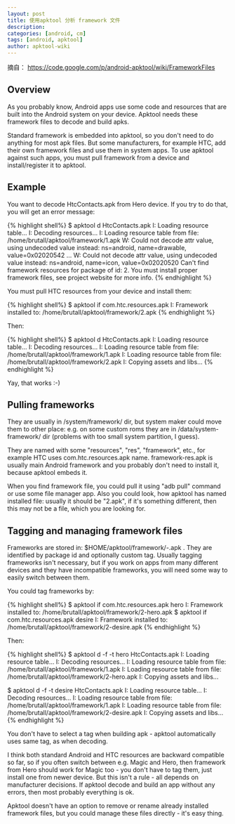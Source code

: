 ```yaml
---
layout: post
title: 使用apktool 分析 framework 文件
description: 
categories: [android, cm]
tags: [android, apktool]
author: apktool-wiki
---
```


摘自： <https://code.google.com/p/android-apktool/wiki/FrameworkFiles>

## Overview

As you probably know, Android apps use some code and resources that are built into the Android system on your device. Apktool needs these framework files to decode and build apks.

Standard framework is embedded into apktool, so you don't need to do anything for most apk files. But some manufacturers, for example HTC, add their own framework files and use them in system apps. To use apktool against such apps, you must pull framework from a device and install/register it to apktool.

## Example

You want to decode HtcContacts.apk from Hero device. If you try to do that, you will get an error message:

{% highlight shell%}
$ apktool d HtcContacts.apk
I: Loading resource table...
I: Decoding resources...
I: Loading resource table from file: /home/brutall/apktool/framework/1.apk
W: Could not decode attr value, using undecoded value instead: ns=android, name=drawable, value=0x02020542
...
W: Could not decode attr value, using undecoded value instead: ns=android, name=icon, value=0x02020520
Can't find framework resources for package of id: 2. You must install proper framework files, see project website for more info.
{% endhighlight %}


You must pull HTC resources from your device and install them:

{% highlight shell%}
$ apktool if com.htc.resources.apk
I: Framework installed to: /home/brutall/apktool/framework/2.apk
{% endhighlight %}

Then:

{% highlight shell%}
$ apktool d HtcContacts.apk
I: Loading resource table...
I: Decoding resources...
I: Loading resource table from file: /home/brutall/apktool/framework/1.apk
I: Loading resource table from file: /home/brutall/apktool/framework/2.apk
I: Copying assets and libs...
{% endhighlight %}

Yay, that works :-)



## Pulling frameworks

They are usually in /system/framework/ dir, but system maker could move them to other place: e.g. on some custom roms they are in /data/system-framework/ dir (problems with too small system partition, I guess). 

They are named with some "resources", "res", "framework", etc., for example HTC uses com.htc.resources.apk name. framework-res.apk is usually main Android framework and you probably don't need to install it, because apktool embeds it.

When you find framework file, you could pull it using "adb pull" command or use some file manager app. Also you could look, how apktool has named installed file: usually it should be "2.apk", if it's something different, then this may not be a file, which you are looking for.





## Tagging and managing framework files

Frameworks are stored in: $HOME/apktool/framework/<id>-<tag>.apk . They are identified by package id and optionally custom tag. Usually tagging frameworks isn't necessary, but if you work on apps from many different devices and they have incompatible frameworks, you will need some way to easily switch between them.

You could tag frameworks by:

{% highlight shell%}
$ apktool if com.htc.resources.apk hero
I: Framework installed to: /home/brutall/apktool/framework/2-hero.apk
$ apktool if com.htc.resources.apk desire
I: Framework installed to: /home/brutall/apktool/framework/2-desire.apk
{% endhighlight %}

Then:

{% highlight shell%}
$ apktool d -f -t hero HtcContacts.apk
I: Loading resource table...
I: Decoding resources...
I: Loading resource table from file: /home/brutall/apktool/framework/1.apk
I: Loading resource table from file: /home/brutall/apktool/framework/2-hero.apk
I: Copying assets and libs...

$ apktool d -f -t desire HtcContacts.apk
I: Loading resource table...
I: Decoding resources...
I: Loading resource table from file: /home/brutall/apktool/framework/1.apk
I: Loading resource table from file: /home/brutall/apktool/framework/2-desire.apk
I: Copying assets and libs...
{% endhighlight %}

You don't have to select a tag when building apk - apktool automatically uses same tag, as when decoding.

I think both standard Android and HTC resources are backward compatible so far, so if you often switch between e.g. Magic and Hero, then framework from Hero should work for Magic too - you don't have to tag them, just install one from newer device. But this isn't a rule - all depends on manufacturer decisions. If apktool decode and build an app without any errors, then most probably everything is ok.

Apktool doesn't have an option to remove or rename already installed framework files, but you could manage these files directly - it's easy thing.


